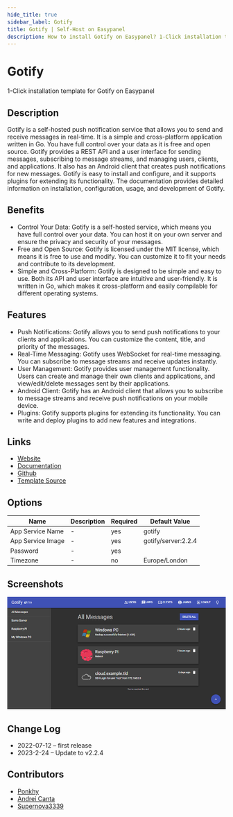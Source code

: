 ```yaml
---
hide_title: true
sidebar_label: Gotify
title: Gotify | Self-Host on Easypanel
description: How to install Gotify on Easypanel? 1-Click installation template for Gotify on Easypanel
---
```


<!-- generated -->

# Gotify

1-Click installation template for Gotify on Easypanel

## Description

Gotify is a self-hosted push notification service that allows you to send and receive messages in real-time. It is a simple and cross-platform application written in Go. You have full control over your data as it is free and open source. Gotify provides a REST API and a user interface for sending messages, subscribing to message streams, and managing users, clients, and applications. It also has an Android client that creates push notifications for new messages. Gotify is easy to install and configure, and it supports plugins for extending its functionality. The documentation provides detailed information on installation, configuration, usage, and development of Gotify.

## Benefits

- Control Your Data: Gotify is a self-hosted service, which means you have full control over your data. You can host it on your own server and ensure the privacy and security of your messages.
- Free and Open Source: Gotify is licensed under the MIT license, which means it is free to use and modify. You can customize it to fit your needs and contribute to its development.
- Simple and Cross-Platform: Gotify is designed to be simple and easy to use. Both its API and user interface are intuitive and user-friendly. It is written in Go, which makes it cross-platform and easily compilable for different operating systems.

## Features

- Push Notifications: Gotify allows you to send push notifications to your clients and applications. You can customize the content, title, and priority of the messages.
- Real-Time Messaging: Gotify uses WebSocket for real-time messaging. You can subscribe to message streams and receive updates instantly.
- User Management: Gotify provides user management functionality. Users can create and manage their own clients and applications, and view/edit/delete messages sent by their applications.
- Android Client: Gotify has an Android client that allows you to subscribe to message streams and receive push notifications on your mobile device.
- Plugins: Gotify supports plugins for extending its functionality. You can write and deploy plugins to add new features and integrations.

## Links

- [Website](https://gotify.net/)
- [Documentation](https://gotify.net/docs/)
- [Github](https://github.com/gotify)
- [Template Source](https://github.com/easypanel-io/templates/tree/main/templates/gotify)

## Options

Name | Description | Required | Default Value
-|-|-|-
App Service Name | - | yes | gotify
App Service Image | - | yes | gotify/server:2.2.4
Password | - | yes | 
Timezone | - | no | Europe/London

## Screenshots

![Gotify Screenshot](./assets/screenshot.png)

## Change Log

- 2022-07-12 – first release
- 2023-2-24 – Update to v2.2.4

## Contributors

- [Ponkhy](https://github.com/Ponkhy)
- [Andrei Canta](https://github.com/deiucanta)
- [Supernova3339](https://github.com/supernova3339)
